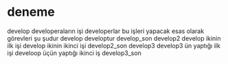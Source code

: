 # deneme

develop
developeraların işi
developerlar bu işleri yapacak
esas olarak görevleri şu şudur
develop developtur
develop_son
develop2
develop ikinin ilk işi
develop ikinin ikinci işi
develop2_son
develop3
develop3 ün yaptığı ilk işi
develoop üçün yaptığı ikinci iş
develop3_son